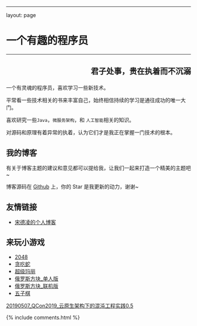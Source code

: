 ﻿---

layout: page

# 一个有趣的程序员          
---

<h2><p align = "right"> 君子处事，贵在执着而不沉溺 <p></h2>


一个有灵魂的程序员，喜欢学习一些新技术。
<p>

平常看一些技术相关的书来丰富自己，始终相信持续的学习是通往成功的唯一大门。
<p>

喜欢研究一些`Java`，`微服务架构`，和 `人工智能`相关的知识。
<p>

对源码和原理有着异常的执着，认为它们才是我正在掌握一门技术的根本。
<p>


## 我的博客 
<p>

有关于博客主题的建议和意见都可以提给我，让我们一起来打造一个精美的主题吧~ 
<p> 

博客源码在 <a target="_blank" href='https://github.com/jingnanfeng/jingnanfeng.github.io/'>Github</a> 上，你的 Star 是我更新的动力，谢谢~

<p> 


## 友情链接


<ul>
<li><a target="_blank" href="https://coderofsong.github.io/">宋德凌的个人博客</a></li>
</ul>


<p> 



## 来玩小游戏 

<ul>
<li><a target="_blank" href="http://123.206.74.224:8888/H5Game/2048/index.html">2048</a></li>
<li><a target="_blank" href="http://123.206.74.224:8888/H5Game/RetroSnaker/tanchishe.html">贪吃蛇</a></li>
<li><a target="_blank" href="http://123.206.74.224:8888/H5Game/Super-Mario/index.html">超级玛丽</a></li>
<li><a target="_blank" href="http://123.206.74.224:8888/H5Game/Tetris/Single/index.html">俄罗斯方块_单人版</a></li>
<li><a target="_blank" href="http://123.206.74.224:8888/H5Game/Tetris/online/index.html">俄罗斯方块_联机版</a></li>
<li><a target="_blank" href="http://123.206.74.224:8888/H5Game/Gobang/index.html">五子棋</a></li>

</ul>
<p> 




<a target="_blank" href="/files/20190507_QCon2019_ChaosBlade0.5.pdf">20190507_QCon2019_云原生架构下的混沌工程实践0.5</a>







{% include comments.html %}




